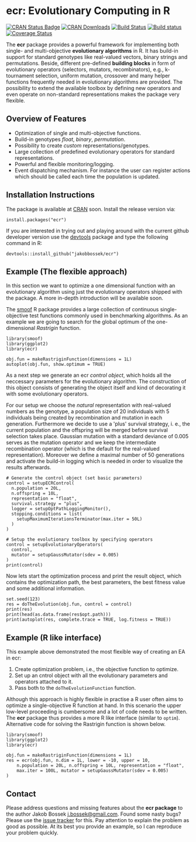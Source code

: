 # ecr: Evolutionary Computing in R

[![CRAN Status Badge](http://www.r-pkg.org/badges/version/ecr)](http://cran.r-project.org/web/packages/ecr)
[![CRAN Downloads](http://cranlogs.r-pkg.org/badges/ecr)](http://cran.rstudio.com/web/packages/ecr/index.html)
[![Build Status](https://travis-ci.org/jakobbossek/ecr.svg?branch=master)](https://travis-ci.org/jakobbossek/ecr)
[![Build status](https://ci.appveyor.com/api/projects/status/eu0nns2dsgocwntw/branch/master?svg=true)](https://ci.appveyor.com/project/jakobbossek/ecr/branch/master)
[![Coverage Status](https://coveralls.io/repos/jakobbossek/ecr/badge.svg)](https://coveralls.io/r/jakobbossek/ecr)

The **ecr** package provides a powerful framework for implementing both single- and multi-objective **evolutionary algorithms** in R. It has build-in support for standard genotypes like real-valued vectors, binary strings and permutations. Beside, different pre-defined **building blocks** in form of evolutionary operators (selectors, mutators, recombinators), e.g., k-tournament selection, uniform mutation, crossover and many helper functions frequently needed in evolutionary algorithms are provided. The possibility to extend the available toolbox by defining new operators and even operate on non-standard representations makes the package very flexible.

## Overview of Features

* Optimization of single and multi-objective functions.
* Build-in genotypes *float*, *binary*, *permutation*.
* Possibility to create *custom* representations/genotypes.
* Large collection of predefined evolutionary operators for standard representations.
* Powerful and flexible monitoring/logging.
* Event dispatching mechanism. For instance the user can register actions which should be called each time the population is updated.

## Installation Instructions

The package is available at [CRAN](http://cran.r-project.org) soon. Install the release version via:
```splus
install.packages("ecr")
```
If you are interested in trying out and playing around with the current github developer version use the [devtools](https://github.com/hadley/devtools) package and type the following command in R:

```splus
devtools::install_github("jakobbossek/ecr")
```

## Example (The flexible approach)

In this section we want to optimize a one dimensional function with an evolutionary algorithm using just the evolutionary operators shipped with the package. A more in-depth introduction will be available soon.

The [smoof](https://github.com/jakobbossek/smoof) R package provides a large collection of continuous single-objective test functions commonly used in benchmarking algorithms. As an example we are going to search for the global optimum of the one-dimensional *Rastrigin* function.

```splus
library(smoof)
library(ggplot2)
library(ecr)

obj.fun = makeRastriginFunction(dimensions = 1L)
autoplot(obj.fun, show.optimum = TRUE)
```

As a next step we generate an ecr *control object*, which holds all the neccessary parameters for the evolutionary algorithm. The construction of this object consists of generating the object itself and kind of decorating it with some evolutionary operators.

For our setup we choose the *natural* representation with real-valued numbers as the genotype, a population size of 20 individuals with 5 individuals being created by recombination and mutation in each generation. Furthermore we decide to use a 'plus' survival strategy, i. e., the current population and the offspring will be merged before survival selection takes place. Gaussian mutation with a standard deviance of 0.005 serves as the mutation operator and we keep the intermediate recombination operator (which is the default for the real-valued representation). Moreover we define a maximal number of 50 generations and activate the build-in logging which is needed in order to visualize the results afterwards.

```splus
# Generate the control object (set basic parameters)
control = setupECRControl(
  n.population = 20L,
  n.offspring = 10L,
  representation = "float",
  survival.strategy = "plus",
  logger = setupOptPathLoggingMonitor(),
  stopping.conditions = list(
    setupMaximumIterationsTerminator(max.iter = 50L)
  )
)

# Setup the evolutionary toolbox by specifying operators
control = setupEvolutionaryOperators(
  control,
  mutator = setupGaussMutator(sdev = 0.005)
)
print(control)
```

Now lets start the optimization process and print the result object, which contains the optimization path, the best parameters, the best fitness value and some additional information.

```splus
set.seed(123)
res = doTheEvolution(obj.fun, control = control)
print(res)
print(head(as.data.frame(res$opt.path)))
print(autoplot(res, complete.trace = TRUE, log.fitness = TRUE))
```

## Example (R like interface)
This example above demonstrated the most flexible way of creating an EA in ecr:
1) Create optimization problem, i.e., the objective function to optimize.
2) Set up an cntrol object with all the evolutionary parameters and operators attached to it.
3) Pass both to the `doTheEvolutionFunction` function.

Although this approach is highly flexible in practise a R user often aims
to optimize a single-objective R function at hand. In this scenario the upper
low-level proceeding is cumbersome and a lot of code needs to be written.
The **ecr** package thus provides a more R like interface (similar to `optim`).
Alternative code for solving the Rastrigin function is shown below.

```splus
library(smoof)
library(ggplot2)
library(ecr)

obj.fun = makeRastriginFunction(dimensions = 1L)
res = ecr(obj.fun, n.dim = 1L, lower = -10, upper = 10, 
    n.population = 20L, n.offspring = 10L, representation = "float", 
    max.iter = 100L, mutator = setupGaussMutator(sdev = 0.005)
)
```

## Contact

Please address questions and missing features about the **ecr package** to the author Jakob Bossek <j.bossek@gmail.com>. Found some nasty bugs? Please use the [issue tracker](https://github.com/jakobbossek/ecr/issues) for this. Pay attention to explain the problem as good as possible. At its best you provide an example, so I can reproduce your problem quickly.



